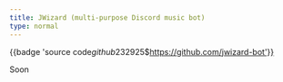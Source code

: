 ```yaml
---
title: JWizard (multi-purpose Discord music bot)
type: normal
---
```


{{badge 'source code$github$232925$https://github.com/jwizard-bot'}}

Soon
